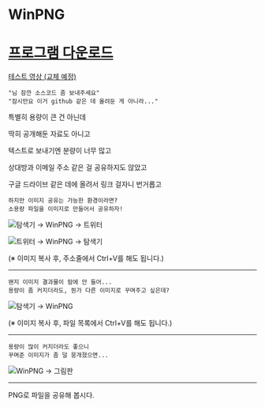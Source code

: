 # WinPNG

# [프로그램 다운로드](https://github.com/harnenim/WinPNG/releases)

[테스트 영상 (교체 예정)](https://youtu.be/yMRfzjBRMpQ)

```
"님 잠깐 소스코드 좀 보내주세요"
"잠시만요 이거 github 같은 데 올려둔 게 아니라..."
```


특별히 용량이 큰 건 아닌데

딱히 공개해둔 자료도 아니고

텍스트로 보내기엔 분량이 너무 많고

상대방과 이메일 주소 같은 걸 공유하지도 않았고

구글 드라이브 같은 데에 올려서 링크 걸자니 번거롭고



```
하지만 이미지 공유는 가능한 환경이라면?
소용량 파일을 이미지로 만들어서 공유하자!
```



![탐색기 → WinPNG → 트위터](https://pbs.twimg.com/media/GAfz_5YbAAAWQZr.jpg)

![트위터 → WinPNG → 탐색기](https://pbs.twimg.com/media/GAfz_5qaEAATPQF.jpg)

(※ 이미지 복사 후, 주소줄에서 Ctrl+V를 해도 됩니다.)


***


```
왠지 이미지 결과물이 맘에 안 들어...
용량이 좀 커지더라도, 뭔가 다른 이미지로 꾸며주고 싶은데?
```



![탐색기 → WinPNG](https://pbs.twimg.com/media/GAfz_6Ea8AAKKkW.jpg)

(※ 이미지 복사 후, 파일 목록에서 Ctrl+V를 해도 됩니다.)


***


```
용량이 많이 커지더라도 좋으니
꾸며준 이미지가 좀 덜 뭉개졌으면...
```


![WinPNG → 그림판](https://pbs.twimg.com/media/GAfz_6UbcAAi_TQ.jpg)


***


PNG로 파일을 공유해 봅시다.
